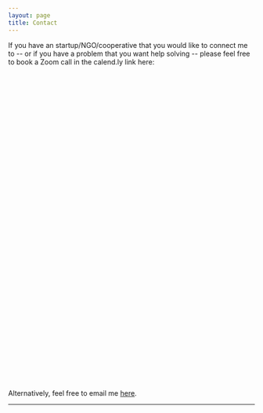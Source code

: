 ```yaml
---
layout: page
title: Contact
---
```


If you have an startup/NGO/cooperative that you would like to connect me to -- or if you have a problem that you want help solving -- please feel free to book a Zoom call in the calend.ly link here:

<!-- Calendly inline widget begin -->
<div class="calendly-inline-widget" data-url="https://calendly.com/allison-c15/30min" style="min-width:320px;height:630px;"></div>
<script type="text/javascript" src="https://assets.calendly.com/assets/external/widget.js"></script>
<!-- Calendly inline widget end -->


Alternatively, feel free to email me <a href="mailto:allison@allisonburtch.net">here</a>.

***